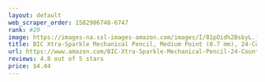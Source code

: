```yaml
---
layout: default 
﻿web_scraper_order: 1582906748-6747
rank: #29
image: https://images-na.ssl-images-amazon.com/images/I/81pOid%2BsbyL.jpg
title: BIC Xtra-Sparkle Mechanical Pencil, Medium Point (0.7 mm), 24-Count
url: https://www.amazon.com/BIC-Xtra-Sparkle-Mechanical-Pencil-24-Count/dp/B0007L1VLO/ref=zg_mw_office-products_29?_encoding=UTF8&psc=1&refRID=P0ECJQ11PPCC8ZJ2K329
reviews: 4.8 out of 5 stars
price: $4.44 
---
```

